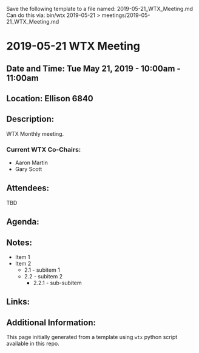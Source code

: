 Save the following template to a file named: 2019-05-21_WTX_Meeting.md
Can do this via: bin/wtx 2019-05-21 > meetings/2019-05-21_WTX_Meeting.md
# 2019-05-21 WTX Meeting
## Date and Time: Tue May 21, 2019 - 10:00am - 11:00am
## Location: Ellison 6840

## Description:
WTX Monthly meeting.

### Current WTX Co-Chairs:
* Aaron Martin
* Gary Scott

## Attendees:
TBD

## Agenda:

## Notes:
* Item 1
* Item 2
  * 2.1 - subitem 1
  * 2.2 - subitem 2
    * 2.2.1 - sub-subitem

## Links:

## Additional Information:
This page initially generated from a template using `wtx` python script available in this repo.

